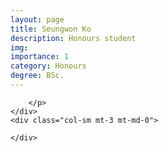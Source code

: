 ```yaml
---
layout: page
title: Seungwon Ko
description: Honours student
img: 
importance: 1
category: Honours
degree: BSc.
---
```



<div class="row">
    <div class="col-sm mt-3 mt-md-0">
        <p style="text-align: justify">
        
        </p>
    </div>
    <div class="col-sm mt-3 mt-md-0">
        
    </div>
</div>